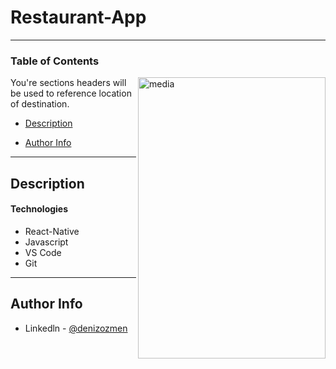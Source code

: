 # Restaurant-App

---

### Table of Contents

<img src="https://github.com/denizozmen/Projects/blob/master/ReactNative/RestaurantApp/Restaurantmedia.gif" alt="media" width="300" height="450" align="right" style="max-width:100%;">
  <img

You're sections headers will be used to reference location of destination.

- [Description](#description)
<!--
- [How To Use](#how-to-use)
- [References](#references)
- [License](#license) -->

- [Author Info](#author-info)

---

## Description

#### Technologies

- React-Native
- Javascript
- VS Code
- Git

---

## Author Info

- Linkedln - [@denizozmen](https://www.linkedin.com/in/deniz-%C3%B6zmen-66ab161b7/)
